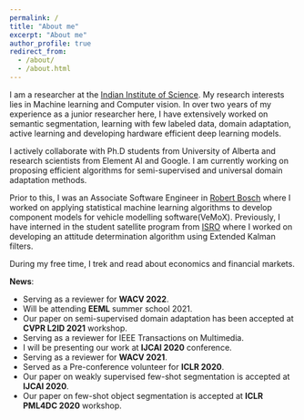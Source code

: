```yaml
---
permalink: /
title: "About me"
excerpt: "About me"
author_profile: true
redirect_from: 
  - /about/
  - /about.html
---
```


I am a researcher at the [Indian Institute of Science](https://www.iisc.ac.in/). My research interests lies in Machine learning and Computer vision. In over two years of my experience as a junior researcher here, I have extensively worked on semantic segmentation, learning with few labeled data, domain adaptation, active learning and developing hardware efficient deep learning models.

I actively collaborate with Ph.D students from University of Alberta and research scientists from Element AI and Google. I am currently working on proposing efficient algorithms for semi-supervised and universal domain adaptation methods.

Prior to this, I was an Associate Software Engineer in [Robert Bosch](https://www.bosch.in/) where I worked on applying statistical machine learning algorithms to develop component models for vehicle modelling software(VeMoX). Previously, I have interned in the student satellite program from [ISRO](https://www.isro.gov.in/) where I worked on developing an attitude determination algorithm using Extended Kalman filters. 

During my free time, I trek and read about economics and financial markets. 


**News**:

<ul>  <li> Serving as a reviewer for <b>WACV 2022</b>. </li>
<li> Will be attending <b>EEML</b> summer school 2021. </li> 
<li> Our paper on semi-supervised domain adaptation has been accepted at <b>CVPR L2ID 2021</b> workshop. </li>
<li> Serving as a reviewer for IEEE Transactions on Multimedia. </li>
<li> I will be presenting our work at <b>IJCAI 2020</b> conference. </li>
<li> Serving as a reviewer for <b>WACV 2021</b>. </li>
<li> Served as a Pre-conference volunteer for <b>ICLR 2020</b>. </li>
<li> Our paper on weakly supervised few-shot segmentation is accepted at <b>IJCAI 2020</b>. </li>
<li> Our paper on few-shot object segmentation is accepted at <b>ICLR PML4DC 2020</b> workshop. </li> </ul>

